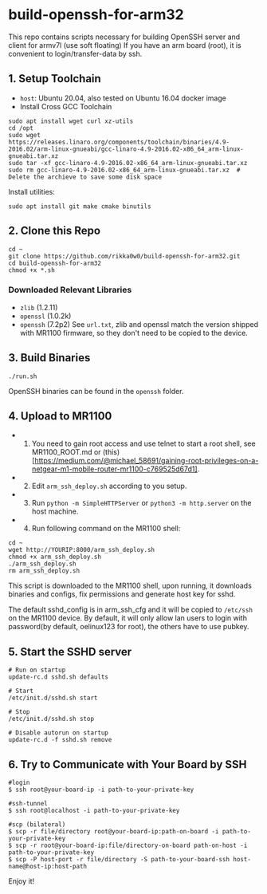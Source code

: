 # build-openssh-for-arm32
This repo contains scripts necessary for building OpenSSH server and client for armv7l (use soft floating)
If you have an arm board (root), it is convenient to login/transfer-data by ssh.

## 1. Setup Toolchain
* `host`: Ubuntu 20.04, also tested on Ubuntu 16.04 docker image
* Install Cross GCC Toolchain
```
sudo apt install wget curl xz-utils
cd /opt
sudo wget https://releases.linaro.org/components/toolchain/binaries/4.9-2016.02/arm-linux-gnueabi/gcc-linaro-4.9-2016.02-x86_64_arm-linux-gnueabi.tar.xz
sudo tar -xf gcc-linaro-4.9-2016.02-x86_64_arm-linux-gnueabi.tar.xz
sudo rm gcc-linaro-4.9-2016.02-x86_64_arm-linux-gnueabi.tar.xz	# Delete the archieve to save some disk space
```
Install utilities:
```
sudo apt install git make cmake binutils
```

## 2. Clone this Repo
```
cd ~
git clone https://github.com/rikka0w0/build-openssh-for-arm32.git
cd build-openssh-for-arm32
chmod +x *.sh
```
### Downloaded Relevant Libraries
* `zlib` (1.2.11)
* `openssl` (1.0.2k)
* `openssh` (7.2p2)
See `url.txt`, zlib and openssl match the version shipped with MR1100 firmware, so they don't need to be copied to the device.

## 3. Build Binaries
```
./run.sh
```
OpenSSH binaries can be found in the `openssh` folder.

## 4. Upload to MR1100
* 1. You need to gain root access and use telnet to start a root shell, see MR1100_ROOT.md or (this)[https://medium.com/@michael_58691/gaining-root-privileges-on-a-netgear-m1-mobile-router-mr1100-c769525d67d1].
* 2. Edit `arm_ssh_deploy.sh` according to you setup.
* 3. Run `python -m SimpleHTTPServer` or `python3 -m http.server` on the host machine.
* 4. Run following command on the MR1100 shell:  
```
cd ~
wget http://YOURIP:8000/arm_ssh_deploy.sh
chmod +x arm_ssh_deploy.sh
./arm_ssh_deploy.sh
rm arm_ssh_deploy.sh
```
This script is downloaded to the MR1100 shell, upon running, it downloads binaries and configs,
fix permissions and generate host key for sshd.

The default sshd_config is in arm_ssh_cfg and it will be copied to `/etc/ssh` on the MR1100 device.
By default, it will only allow lan users to login with password(by default, oelinux123 for root), the others
have to use pubkey.

## 5. Start the SSHD server
```
# Run on startup
update-rc.d sshd.sh defaults

# Start
/etc/init.d/sshd.sh start

# Stop
/etc/init.d/sshd.sh stop

# Disable autorun on startup
update-rc.d -f sshd.sh remove
```

## 6. Try to Communicate with Your Board by SSH
```
#login
$ ssh root@your-board-ip -i path-to-your-private-key

#ssh-tunnel
$ ssh root@localhost -i path-to-your-private-key

#scp (bilateral)
$ scp -r file/directory root@your-board-ip:path-on-board -i path-to-your-private-key
$ scp -r root@your-board-ip:file/directory-on-board path-on-host -i path-to-your-private-key
$ scp -P host-port -r file/directory -S path-to-your-board-ssh host-name@host-ip:host-path
```

Enjoy it!
